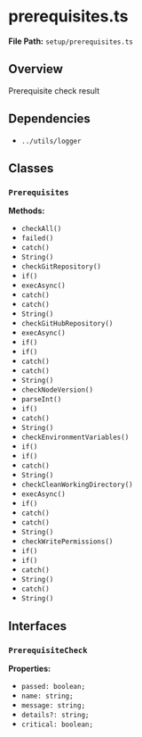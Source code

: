 # prerequisites.ts

**File Path:** `setup/prerequisites.ts`

## Overview

Prerequisite check result

## Dependencies

- `../utils/logger`

## Classes

### `Prerequisites`

**Methods:**

- `checkAll()`
- `failed()`
- `catch()`
- `String()`
- `checkGitRepository()`
- `if()`
- `execAsync()`
- `catch()`
- `catch()`
- `String()`
- `checkGitHubRepository()`
- `execAsync()`
- `if()`
- `if()`
- `catch()`
- `catch()`
- `String()`
- `checkNodeVersion()`
- `parseInt()`
- `if()`
- `catch()`
- `String()`
- `checkEnvironmentVariables()`
- `if()`
- `if()`
- `catch()`
- `String()`
- `checkCleanWorkingDirectory()`
- `execAsync()`
- `if()`
- `catch()`
- `catch()`
- `String()`
- `checkWritePermissions()`
- `if()`
- `if()`
- `catch()`
- `String()`
- `catch()`
- `String()`

## Interfaces

### `PrerequisiteCheck`

**Properties:**

- `passed: boolean;`
- `name: string;`
- `message: string;`
- `details?: string;`
- `critical: boolean;`

